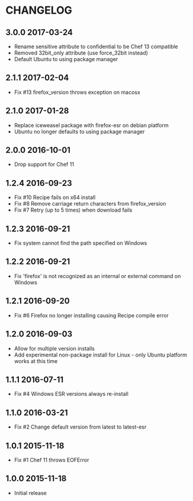 # CHANGELOG

## 3.0.0 2017-03-24

- Rename sensitive attribute to confidential to be Chef 13 compatible
- Removed 32bit_only attribute (use force_32bit instead)
- Default Ubuntu to using package manager

## 2.1.1 2017-02-04

- Fix #13 firefox_version throws exception on macosx

## 2.1.0 2017-01-28

- Replace iceweasel package with firefox-esr on debian platform
- Ubuntu no longer defaults to using package manager

## 2.0.0 2016-10-01

- Drop support for Chef 11

## 1.2.4 2016-09-23

- Fix #10 Recipe fails on x64 install
- Fix #8 Remove carriage return characters from firefox_version
- Fix #7 Retry (up to 5 times) when download fails

## 1.2.3 2016-09-21

- Fix system cannot find the path specified on Windows

## 1.2.2 2016-09-21

- Fix 'firefox' is not recognized as an internal or external command on Windows

## 1.2.1 2016-09-20

- Fix #6 Firefox no longer installing causing Recipe compile error

## 1.2.0 2016-09-03

- Allow for multiple version installs 
- Add experimental non-package install for Linux - only Ubuntu platform works at this time

## 1.1.1 2016-07-11

- Fix #4 Windows ESR versions always re-install

## 1.1.0 2016-03-21

- Fix #2 Change default version from latest to latest-esr

## 1.0.1 2015-11-18

- Fix #1 Chef 11 throws EOFError

## 1.0.0 2015-11-18

- Initial release
